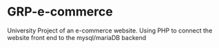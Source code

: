 # GRP-e-commerce
University Project of an e-commerce website.  Using PHP to connect the website front end to the mysql/mariaDB backend
